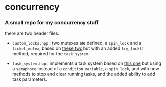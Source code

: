 # concurrency

### A small repo for my concurrency stuff

there are two header files:

- `custom_locks.hpp` : two mutexes are defined, a `spin_lock` and a `ticket_mutex`, based on [these two](https://github.com/CppCon/CppCon2019/blob/master/Presentations/cpp20_synchronization_library/cpp20_synchronization_library__r2__bryce_adelstein_lelbach__cppcon_2019.pdf) but with an added `try_lock()` method, required for the `task_system`.

- `task_system.hpp` : implements a task system based on [this one](https://www.youtube.com/watch?v=zULU6Hhp42w) but using a `semaphore` instead of a `condition_variable`, a `spin_lock`, and with new methods to stop and clear running tasks, and the added ability to add task parameters.
